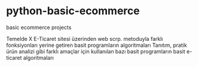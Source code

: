# python-basic-ecommerce
basic ecommerce projects

Temelde X E-Ticaret sitesi üzerinden web scrp. metoduyla farklı fonksiyonları yerine getiren basit programların algoritmaları
Tanıtım, pratik ürün analizi gibi farklı amaçlar için kullanılan bazı basit programların basit e-ticaret algoritmaları
